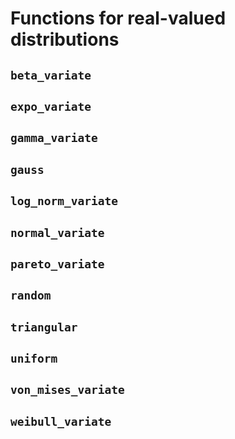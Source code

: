 # Functions for real-valued distributions

## `beta_variate`


## `expo_variate`


## `gamma_variate`


## `gauss`


## `log_norm_variate`


## `normal_variate`


## `pareto_variate`


## `random`


## `triangular`


## `uniform`


## `von_mises_variate`


## `weibull_variate`

